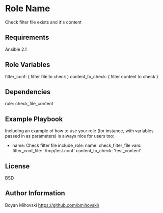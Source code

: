 Role Name
=========

Check filter file exists and it's content

Requirements
------------

Ansible 2.1

Role Variables
--------------

filter_conf: ( filter file to check )
content_to_check: ( filter content to check )  


Dependencies
------------

role: check_file_content

Example Playbook
----------------

Including an example of how to use your role (for instance, with variables passed in as parameters) is always nice for users too:

- name: Check filter file
  include_role:
    name: check_filter_file 
  vars:
    filter_conf_file: '/tmp/test.conf'
    content_to_check: 'test_content'

License
-------

BSD

Author Information
------------------

Boyan Mihovski https://github.com/bmihovski/
